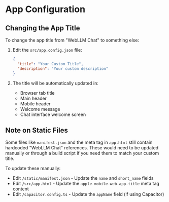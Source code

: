 # App Configuration

## Changing the App Title

To change the app title from "WebLLM Chat" to something else:

1. Edit the `src/app.config.json` file:
   ```json
   {
     "title": "Your Custom Title",
     "description": "Your custom description"
   }
   ```

2. The title will be automatically updated in:
   - Browser tab title
   - Main header
   - Mobile header
   - Welcome message
   - Chat interface welcome screen

## Note on Static Files

Some files like `manifest.json` and the meta tag in `app.html` still contain hardcoded "WebLLM Chat" references. These would need to be updated manually or through a build script if you need them to match your custom title.

To update these manually:
- Edit `/static/manifest.json` - Update the `name` and `short_name` fields
- Edit `/src/app.html` - Update the `apple-mobile-web-app-title` meta tag content
- Edit `/capacitor.config.ts` - Update the `appName` field (if using Capacitor)